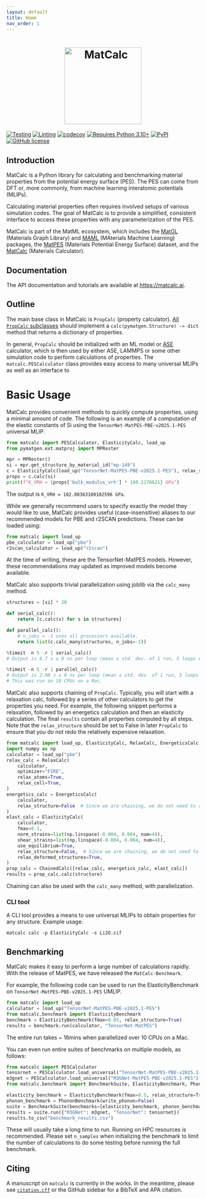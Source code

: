 ```yaml
---
layout: default
title: Home
nav_order: 1
---
```


<h1 align="center">
  <img src="https://raw.githubusercontent.com/materialsvirtuallab/matcalc/refs/heads/main/docs/assets/matcalc.png"
width="200" alt="MatCalc" style="vertical-align: middle;" /><br>
</h1>

[![Testing](https://github.com/materialsvirtuallab/matcalc/workflows/Testing/badge.svg)](https://github.com/materialsvirtuallab/matcalc/workflows/Testing/badge.svg)
[![Linting](https://github.com/materialsvirtuallab/matcalc/workflows/Linting/badge.svg)](https://github.com/materialsvirtuallab/matcalc/workflows/Linting/badge.svg)
[![codecov](https://codecov.io/gh/materialsvirtuallab/matcalc/branch/main/graph/badge.svg?token=OR7Z9WWRRC)](https://codecov.io/gh/materialsvirtuallab/matcalc)
[![Requires Python 3.10+](https://img.shields.io/badge/Python-3.10+-blue.svg?logo=python&logoColor=white)](https://python.org/downloads)
[![PyPI](https://img.shields.io/pypi/v/matcalc?logo=pypi&logoColor=white)](https://pypi.org/project/matcalc?logo=pypi&logoColor=white)
[![GitHub license](https://img.shields.io/github/license/materialsvirtuallab/matcalc)](https://github.com/materialsvirtuallab/matcalc/blob/main/LICENSE)

## Introduction

MatCalc is a Python library for calculating and benchmarking material properties from the potential energy surface
(PES). The PES can come from DFT or, more commonly, from machine learning interatomic potentials (MLIPs).

Calculating material properties often requires involved setups of various simulation codes. The
goal of MatCalc is to provide a simplified, consistent interface to access these properties with any
parameterization of the PES.

MatCalc is part of the MatML ecosystem, which includes the [MatGL] (Materials Graph Library) and [MAML] (MAterials
Machine Learning) packages, the [MatPES] (Materials Potential Energy Surface) dataset, and the [MatCalc] (Materials
Calculator).

## Documentation

The API documentation and tutorials are available at https://matcalc.ai.

## Outline

The main base class in MatCalc is `PropCalc` (property calculator). [All `PropCalc` subclasses](https://github.com/search?q=repo%3Amaterialsvirtuallab%2Fmatcalc%20%22(PropCalc)%22) should implement a
`calc(pymatgen.Structure) -> dict` method that returns a dictionary of properties.

In general, `PropCalc` should be initialized with an ML model or [ASE] calculator, which is then used by either ASE,
LAMMPS or some other simulation code to perform calculations of properties. The `matcalc.PESCalculator` class
provides easy access to many universal MLIPs as well as an interface to

# Basic Usage

MatCalc provides convenient methods to quickly compute properties, using a minimal amount of code. The following is
an example of a computation of the elastic constants of Si using the `TensorNet-MatPES-PBE-v2025.1-PES` universal MLIP.

```python
from matcalc import PESCalculator, ElasticityCalc, load_up
from pymatgen.ext.matproj import MPRester

mpr = MPRester()
si = mpr.get_structure_by_material_id("mp-149")
c = ElasticityCalc(load_up("TensorNet-MatPES-PBE-v2025.1-PES"), relax_structure=True)
props = c.calc(si)
print(f"K_VRH = {props['bulk_modulus_vrh'] * 160.2176621} GPa")
```

The output is `K_VRH = 102.08363100102596 GPa`.

While we generally recommend users to specify exactly the model they would like to use, MatCalc provides useful
(case-insensitive) aliases to our recommended models for PBE and r2SCAN predictions. These can be loaded using:

```python
from matcalc import load_up
pbe_calculator = load_up("pbe")
r2scan_calculator = load_up("r2scan")
```

At the time of writing, these are the TensorNet-MatPES models. However, these recommendations may updated as improved
models become available.

MatCalc also supports trivial parallelization using joblib via the `calc_many` method.

```python
structures = [si] * 20

def serial_calc():
    return [c.calc(s) for s in structures]

def parallel_calc():
    # n_jobs = -1 uses all processors available.
    return list(c.calc_many(structures, n_jobs=-1))

%timeit -n 5 -r 1 serial_calc()
# Output is 8.7 s ± 0 ns per loop (mean ± std. dev. of 1 run, 5 loops each)

%timeit -n 5 -r 1 parallel_calc()
# Output is 2.08 s ± 0 ns per loop (mean ± std. dev. of 1 run, 5 loops each)
# This was run on 10 CPUs on a Mac.
```

MatCalc also supports chaining of `PropCalc`. Typically, you will start with a relaxation calc, followed by a series
of other calculators to get the properties you need. For example, the following snippet performs a relaxation,
followed by an energetics calculation and then an elasticity calculation. The final `results` contain all properties
computed by all steps. Note that the `relax_structure` should be set to False in later `PropCalc` to ensure that you
do not redo the relatively expensive relaxation.

```python
from matcalc import load_up, ElasticityCalc, RelaxCalc, EnergeticsCalc, ChainedCalc
import numpy as np
calculator = load_up("pbe")
relax_calc = RelaxCalc(
    calculator,
    optimizer="FIRE",
    relax_atoms=True,
    relax_cell=True,
)
energetics_calc = EnergeticsCalc(
    calculator,
    relax_structure=False  # Since we are chaining, we do not need to relax structure in later steps.
)
elast_calc = ElasticityCalc(
    calculator,
    fmax=0.1,
    norm_strains=list(np.linspace(-0.004, 0.004, num=4)),
    shear_strains=list(np.linspace(-0.004, 0.004, num=4)),
    use_equilibrium=True,
    relax_structure=False,  # Since we are chaining, we do not need to relax structure in later steps.
    relax_deformed_structures=True,
)
prop_calc = ChainedCalc([relax_calc, energetics_calc, elast_calc])
results = prop_calc.calc(structure)
```

Chaining can also be used with the `calc_many` method, with parallelization.

### CLI tool

A CLI tool provides a means to use universal MLIPs to obtain properties for any structure. Example usage:

```shell
matcalc calc -p ElasticityCalc -s Li2O.cif
```

## Benchmarking

MatCalc makes it easy to perform a large number of calculations rapidly. With the release of MatPES, we have released
the `MatCalc-Benchmark`.

For example, the following code can be used to run the ElasticityBenchmark on `TensorNet-MatPES-PBE-v2025.1-PES` UMLIP.

```python
from matcalc import load_up
calculator = load_up("TensorNet-MatPES-PBE-v2025.1-PES")
from matcalc.benchmark import ElasticityBenchmark
benchmark = ElasticityBenchmark(fmax=0.05, relax_structure=True)
results = benchmark.run(calculator, "TensorNet-MatPES")
```

The entire run takes ~ 16mins when parallelized over 10 CPUs on a Mac.

You can even run entire suites of benchmarks on multiple models, as follows:

```python
from matcalc import PESCalculator
tensornet = PESCalculator.load_universal("TensorNet-MatPES-PBE-v2025.1-PES")
m3gnet = PESCalculator.load_universal("M3GNet-MatPES-PBE-v2025.1-PES")
from matcalc.benchmark import BenchmarkSuite, ElasticityBenchmark, PhononBenchmark

elasticity_benchmark = ElasticityBenchmark(fmax=0.5, relax_structure=True)
phonon_benchmark = PhononBenchmark(write_phonon=False)
suite = BenchmarkSuite(benchmarks=[elasticity_benchmark, phonon_benchmark])
results = suite.run({"M3GNet": m3gnet, "TensorNet": tensornet})
results.to_csv("benchmark_results.csv")
```

These will usually take a long time to run. Running on HPC resources is recommended. Please set `n_samples` when
initializing the benchmark to limit the number of calculations to do some testing before running the full benchmark.

## Citing

A manuscript on `matcalc` is currently in the works. In the meantime, please see [`citation.cff`](citation.cff) or the GitHub
sidebar for a BibTeX and APA citation.

[MAML]: https://materialsvirtuallab.github.io/maml/
[MatGL]: https://matgl.ai
[MatPES]: https://matpes.ai
[MatCalc]: https://matcalc.ai
[ASE]: https://wiki.fysik.dtu.dk/ase/
